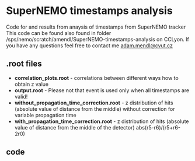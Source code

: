 # SuperNEMO timestamps analysis
Code for and results from anaysis of timestamps from SuperNEMO tracker
This code can be found also found in folder /sps/nemo/scratch/amendl/SuperNEMO-timestamps-analysis on CCLyon.
If you have any questions feel free to contact me [adam.mendl@cvut.cz](mailto:adam.mendl@cvut.cz)
## .root files
 - **correlation_plots.root** - correlations between different ways how to obtain z value
 - **output.root** - Please not that event is used only when all timestamps are valid!
 - **without_propagation_time_correction.root** - z distribution of hits (absolute value of distance from the middle) without correction for variable propagation time
 - **with_propagation_time_correction.root** - z distribution of hits (absolute value of distance from the middle of the detector) abs(r5-r6)/(r5+r6-2r0)
## code
